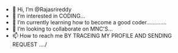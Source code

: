 - 👋 Hi, I’m @Rajasrireddy
- 👀 I’m interested in CODING...
- 🌱 I’m currently learning how to become a good coder.............
- 💞️ I’m looking to collaborate on MNC'S...
- 📫 How to reach me BY TRACEING MY PROFILE AND SENDING REQUEST ..../

<!---
Rajasrireddy/Rajasrireddy is a ✨ special ✨ repository because its `README.md` (this file) appears on your GitHub profile.
You can click the Preview link to take a look at your changes.
--->
